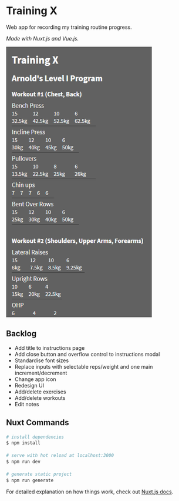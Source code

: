 # Training X

Web app for recording my training routine progress.

_Made with Nuxt.js and Vue.js._

![Screenshot of Training X](./static/screenshot.png)

## Backlog

-   Add title to instructions page
-   Add close button and overflow control to instructions modal
-   Standardise font sizes
-   Replace inputs with selectable reps/weight and one main increment/decrement
-   Change app icon
-   Redesign UI
-   Add/delete exercises
-   Add/delete workouts
-   Edit notes

## Nuxt Commands

```bash
# install dependencies
$ npm install

# serve with hot reload at localhost:3000
$ npm run dev

# generate static project
$ npm run generate
```

For detailed explanation on how things work, check out [Nuxt.js docs](https://nuxtjs.org).
